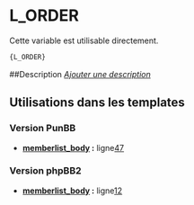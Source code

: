 # L_ORDER


Cette variable est utilisable directement.

```html
{L_ORDER}
```

##Description
[*Ajouter une description*](https://fa-tvars.appspot.com/var/L_ORDER)

## Utilisations dans les templates

### Version PunBB
* __[memberlist_body](../tpl/var/punbb/memberlist_body.md#readme) :__ ligne[47](../tpl/src/punbb/memberlist_body.tpl#L47)

### Version phpBB2
* __[memberlist_body](../tpl/var/subsilver/memberlist_body.md#readme) :__ ligne[12](../tpl/src/subsilver/memberlist_body.tpl#L12)